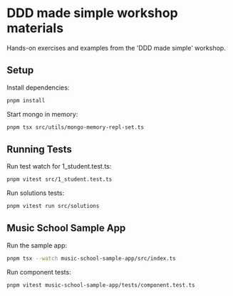 # DDD made simple workshop materials

Hands-on exercises and examples from the 'DDD made simple' workshop.

## Setup

Install dependencies:
```bash
pnpm install
```

Start mongo in memory:
```bash
pnpm tsx src/utils/mongo-memory-repl-set.ts
```

## Running Tests

Run test watch for 1_student.test.ts:
```bash
pnpm vitest src/1_student.test.ts
```

Run solutions tests:
```bash
pnpm vitest run src/solutions
```

## Music School Sample App

Run the sample app:
```bash
pnpm tsx --watch music-school-sample-app/src/index.ts
```

Run component tests:
```bash
pnpm vitest music-school-sample-app/tests/component.test.ts
```
